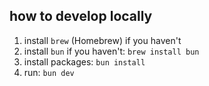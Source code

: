 ## how to develop locally

1. install `brew` (Homebrew) if you haven't
2. install `bun` if you haven't: `brew install bun`
3. install packages: `bun install`
4. run: `bun dev`
